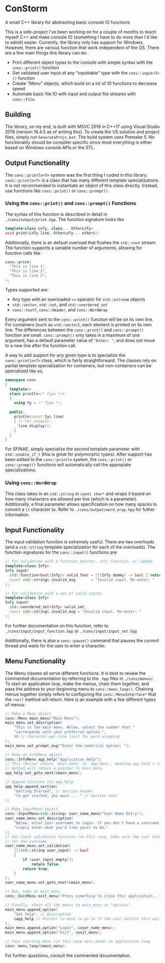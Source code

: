 # ConStorm
A small C++ library for abstracting basic console IO functions

This is a side-project I've been working on for a couple of months to teach myself C++ and make console IO (something I have to do more than I'd like to admit) easier. Currently, the library only has support for Windows. However, there are various function that work independent of the OS. There are a few main things this library can do:
 - Print different object types to the console with simple syntax with the `cons::print()` function
 - Get validated user input of any "inputtable" type with the `cons::input<T>()` function
 - Create "Menu" objects, which build on a lot of IO functions to decrease speed
 - Automate basic file IO with input and output file streams with `cons::File`.
 
## Building
The library, on my end, is built with MSVC 2019 in C++17 using Visual Studio 2019 (version 16.4.5 as of writing this). To create the VS solution and project files, simply run `GenerateProjs.bat`. The build system uses Premake 5. No functionality should be compilier specific since most everything is either based on Windows console APIs or the STL.


## Output Functionality
The `cons::println<T>` system was the first thing I coded in this library. `cons::println<T>` is a class that has many different template specializations. It is not recommended to instantiate an object of this class directly. Instead, use functions like `cons::print()` or `cons::prompt()`.
 
### Using the `cons::print()` and `cons::prompt()` Functions
The syntax of this function is described in detail in `./cons/output/print.hpp`. The function signature looks like
```cpp
template<class LnTy, class... OtherLnTy>
void print(LnTy line, OtherLnTy... others);
```
Additionally, there is an default overload that flushes the `std::cout` stream. The function supports a variable number of arguments, allowing for function calls like
```cpp
cons::print(
  "This is line 1",
  "This is line 2",
  "This is line 3",
);
```

Types supported are:
 - Any type with an overloaded `<<` operator for `std::ostream` objects
 - `std::vector`, `std::set`, and `std::unordered_set`
 - `cons::textf`, `cons::Header`, and `cons::WordWrap`
 
Every argument sent to the `cons::print()` function will be on its own line. For containers (such as `std::vector`), each element is printed on its own line. The differences between the `cons::print()` and `cons::prompt()` function are small. `cons::prompt()` only takes in a maximum of one argument, has a default parameter value of `"Enter: "`, and does not move to a new line after the function call.

A way to add support for any given type is to specialize the `cons::println<T>` class, which is fairly straightforward. The classes rely on partial template specialization for containers, but non-containers can be specialized like so,
```cpp
namespace cons
{
  template<>
  class println</* Type */>
  {
    using ty = /* Type */;
    
  public:
    println(const ty& line)
    { // For example...
      line.display();
    }
  }
}
```

For SFINAE, simply specialize the second template parameter with `std::enable_if_t` (this is great for polymorphic types). After support has been added to the `cons::println` system, the `cons::print()` or `cons::prompt()` functions will automatically call the appropiate specializations.

### Using `cons::WordWrap`
This class takes in an `std::string` or `const char*` and wraps it based on how many characters are allowed per line (which is a parameter). Additionally, a final parameter allows specificiation on how many spaces to convert a `\t` character to. Refer to `./cons/output/word_wrap.hpp` for futher information.


## Input Functionality
The input validation function is extremely useful. There are two overloads (and a `std::string` template specialization for each of the overloads). The function signatures for the `cons::input()` functions are:
```cpp
// For validation with a function pointer, std::function, or lambda
template<class InTy>
InTy input(
  std::function<bool(InTy)> valid_func = [](InTy dummy) -> bool { return true; },
  const std::string& invalid_msg       = "Invalid input. Re-enter: "
);

// For validation with a set of valid inputs
template<class InTy>
InTy input(
  std::unordered_set<InTy> valid_set,
  const std::string& invalid_msg = "Invalid input. Re-enter: "
);
```
For further documentation on this function, refer to `./cons/input/input_function.hpp` or `./cons/input/input_set.hpp`

Additionally, there is also a `cons::pause()` command that pauses the current thread and waits for the user to enter a character.


## Menu Functionality
The Menu classes all serve different functions. It is best to review the commented documentation by referring to the `.hpp` files in `./cons/menus/`. To start an application loop, make the menus, chain them together, and pass the address to your beginning menu to `cons::menu_loop()`. Chaining menus together simply refers to configuring the `cons::MenuInterface*` that the `run()` method will return. Here is an example with a few different types of menus:
```cpp
// Make a Menu object
cons::Menu main_menu("Main Menu");
main_menu.set_description(
	"This is the main menu. Below, select the number that "
	"corresponds with your preferred option.", 
	40 // character-per-line limit for word wrapping
);
main_menu.set_prompt_msg("Enter the numerical option: ");

// Make an InfoMenu object
cons::InfoMenu app_help("Application Help");
// This (below) chains 'main_menu' to 'app_menu', meaning app_help's run()
// method will return a pointer to main_menu.
app_help.set_goto_next(&main_menu);

// Append sections sto app_help
app_help.append_section(
	"Getting Started", // Section header
	"To get started, you must ... " // Section text 
);

// Make InputMenu object
cons::InputMenu<std::string> user_name_menu("User Name Entry");
user_name_menu.set_description(
	"Below, enter your username to login. If you don't have a username, "
	"simply enter what you'd like yours to be."
);
// Set input validation function (in this case, make sure the user entered a value
// for the username
user_name_menu.set_validation(
	[](std::string user_input) -> bool
	{
		if (user_input.empty())
			return false;
		return true;
	}
);
user_name_menu.set_goto_next(&main_menu);

// Now, make an exit menu
cons::ExitMenu exit_menu("Press something to close this application...");

// Finally, chain all the menus to main_menu as "options"
main_menu.append_option(
	"Get help", // Description
	&app_help // Pointer to menu to go to if the user selects this option
);
main_menu.append_option("Login", &user_name_menu);
main_menu.append_option("Exit", &exit_menu);

// Pass starting menu (in this case main_menu) to application loop
cons::menu_loop(&main_menu);
```

For further questions, consult the commented documentation.
